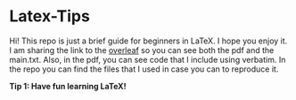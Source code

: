 

# Latex-Tips

Hi! This repo is just a brief guide for beginners in LaTeX. I hope you enjoy it. I am sharing the link to the [overleaf](https://www.overleaf.com/read/rrdfvjbpfyrq
) so you can see both the pdf and the main.txt. Also, in the pdf, you can see code that I include using verbatim. In the repo you can find the files that I used in case you can to reproduce it.

**Tip 1: Have fun learning LaTeX!**
